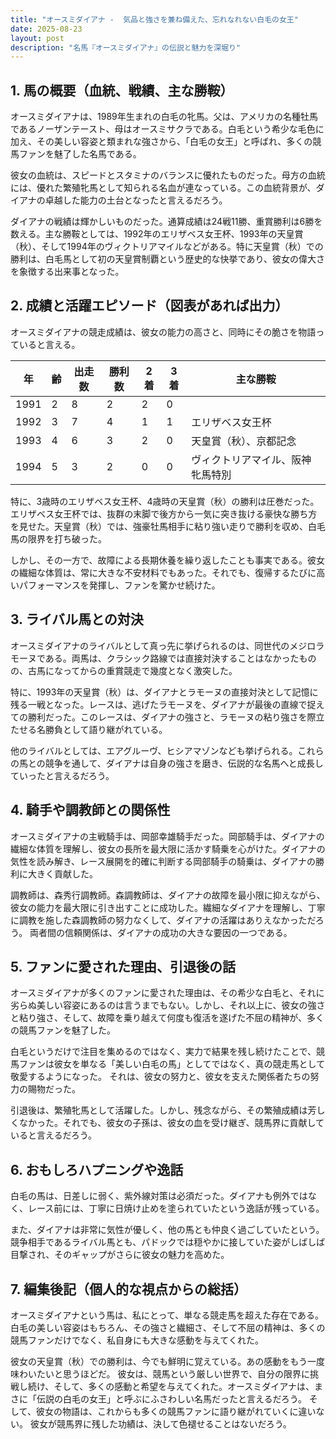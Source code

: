 ```yaml
---
title: "オースミダイアナ -  気品と強さを兼ね備えた、忘れなれない白毛の女王"
date: 2025-08-23
layout: post
description: "名馬『オースミダイアナ』の伝説と魅力を深堀り"
---
```


## 1. 馬の概要（血統、戦績、主な勝鞍）

オースミダイアナは、1989年生まれの白毛の牝馬。父は、アメリカの名種牡馬であるノーザンテースト、母はオースミサクラである。白毛という希少な毛色に加え、その美しい容姿と類まれな強さから、「白毛の女王」と呼ばれ、多くの競馬ファンを魅了した名馬である。

彼女の血統は、スピードとスタミナのバランスに優れたものだった。母方の血統には、優れた繁殖牝馬として知られる名血が連なっている。この血統背景が、ダイアナの卓越した能力の土台となったと言えるだろう。

ダイアナの戦績は輝かしいものだった。通算成績は24戦11勝、重賞勝利は6勝を数える。主な勝鞍としては、1992年のエリザベス女王杯、1993年の天皇賞（秋）、そして1994年のヴィクトリアマイルなどがある。特に天皇賞（秋）での勝利は、白毛馬として初の天皇賞制覇という歴史的な快挙であり、彼女の偉大さを象徴する出来事となった。


## 2. 成績と活躍エピソード（図表があれば出力）

オースミダイアナの競走成績は、彼女の能力の高さと、同時にその脆さを物語っていると言える。

| 年 | 齢 | 出走数 | 勝利数 | 2着 | 3着 | 主な勝鞍 |
|---|---|---|---|---|---|---|
| 1991 | 2 | 8 | 2 | 2 | 0 |  |
| 1992 | 3 | 7 | 4 | 1 | 1 | エリザベス女王杯 |
| 1993 | 4 | 6 | 3 | 2 | 0 | 天皇賞（秋）、京都記念 |
| 1994 | 5 | 3 | 2 | 0 | 0 | ヴィクトリアマイル、阪神牝馬特別 |


特に、3歳時のエリザベス女王杯、4歳時の天皇賞（秋）の勝利は圧巻だった。エリザベス女王杯では、抜群の末脚で後方から一気に突き抜ける豪快な勝ち方を見せた。天皇賞（秋）では、強豪牡馬相手に粘り強い走りで勝利を収め、白毛馬の限界を打ち破った。

しかし、その一方で、故障による長期休養を繰り返したことも事実である。彼女の繊細な体質は、常に大きな不安材料でもあった。それでも、復帰するたびに高いパフォーマンスを発揮し、ファンを驚かせ続けた。


## 3. ライバル馬との対決

オースミダイアナのライバルとして真っ先に挙げられるのは、同世代のメジロラモーヌである。両馬は、クラシック路線では直接対決することはなかったものの、古馬になってからの重賞競走で幾度となく激突した。

特に、1993年の天皇賞（秋）は、ダイアナとラモーヌの直接対決として記憶に残る一戦となった。レースは、逃げたラモーヌを、ダイアナが最後の直線で捉えての勝利だった。このレースは、ダイアナの強さと、ラモーヌの粘り強さを際立たせる名勝負として語り継がれている。

他のライバルとしては、エアグルーヴ、ヒシアマゾンなども挙げられる。これらの馬との競争を通して、ダイアナは自身の強さを磨き、伝説的な名馬へと成長していったと言えるだろう。


## 4. 騎手や調教師との関係性

オースミダイアナの主戦騎手は、岡部幸雄騎手だった。岡部騎手は、ダイアナの繊細な体質を理解し、彼女の長所を最大限に活かす騎乗を心がけた。ダイアナの気性を読み解き、レース展開を的確に判断する岡部騎手の騎乗は、ダイアナの勝利に大きく貢献した。

調教師は、森秀行調教師。森調教師は、ダイアナの故障を最小限に抑えながら、彼女の能力を最大限に引き出すことに成功した。繊細なダイアナを理解し、丁寧に調教を施した森調教師の努力なくして、ダイアナの活躍はありえなかっただろう。  両者間の信頼関係は、ダイアナの成功の大きな要因の一つである。


## 5. ファンに愛された理由、引退後の話

オースミダイアナが多くのファンに愛された理由は、その希少な白毛と、それに劣らぬ美しい容姿にあるのは言うまでもない。しかし、それ以上に、彼女の強さと粘り強さ、そして、故障を乗り越えて何度も復活を遂げた不屈の精神が、多くの競馬ファンを魅了した。

白毛というだけで注目を集めるのではなく、実力で結果を残し続けたことで、競馬ファンは彼女を単なる「美しい白毛の馬」としてではなく、真の競走馬として敬愛するようになった。  それは、彼女の努力と、彼女を支えた関係者たちの努力の賜物だった。

引退後は、繁殖牝馬として活躍した。しかし、残念ながら、その繁殖成績は芳しくなかった。それでも、彼女の子孫は、彼女の血を受け継ぎ、競馬界に貢献していると言えるだろう。


## 6. おもしろハプニングや逸話

白毛の馬は、日差しに弱く、紫外線対策は必須だった。ダイアナも例外ではなく、レース前には、丁寧に日焼け止めを塗られていたという逸話が残っている。

また、ダイアナは非常に気性が優しく、他の馬とも仲良く過ごしていたという。競争相手であるライバル馬とも、パドックでは穏やかに接していた姿がしばしば目撃され、そのギャップがさらに彼女の魅力を高めた。


## 7. 編集後記（個人的な視点からの総括）

オースミダイアナという馬は、私にとって、単なる競走馬を超えた存在である。白毛の美しい容姿はもちろん、その強さと繊細さ、そして不屈の精神は、多くの競馬ファンだけでなく、私自身にも大きな感動を与えてくれた。

彼女の天皇賞（秋）での勝利は、今でも鮮明に覚えている。あの感動をもう一度味わいたいと思うほどだ。  彼女は、競馬という厳しい世界で、自分の限界に挑戦し続け、そして、多くの感動と希望を与えてくれた。オースミダイアナは、まさに「伝説の白毛の女王」と呼ぶにふさわしい名馬だったと言えるだろう。  そして、彼女の物語は、これからも多くの競馬ファンに語り継がれていくに違いない。  彼女が競馬界に残した功績は、決して色褪せることはないだろう。
